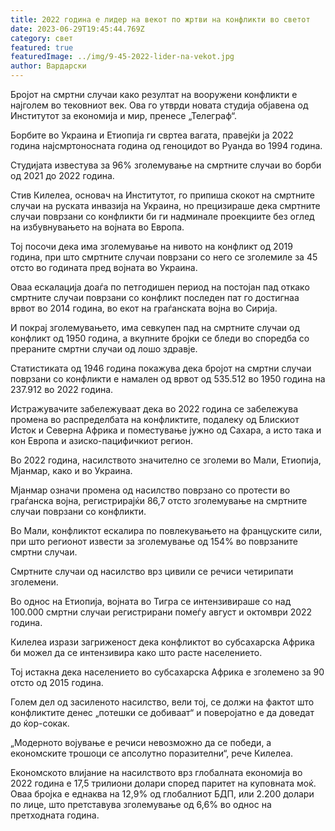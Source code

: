 ```yaml
---
title: 2022 година е лидер на векот по жртви на конфликти во светот
date: 2023-06-29T19:45:44.769Z
category: свет
featured: true
featuredImage: ../img/9-45-2022-lider-na-vekot.jpg
author: Вардарски
---
```

Бројот на смртни случаи како резултат на вооружени конфликти е најголем во тековниот век. Ова го утврди новата студија објавена од Институтот за економија и мир, пренесе „Телеграф“.

Борбите во Украина и Етиопија ги свртеа вагата, правејќи ја 2022 година најсмртоносната година од геноцидот во Руанда во 1994 година.

Студијата известува за 96% зголемување на смртните случаи во борби од 2021 до 2022 година.

Стив Килелеа, основач на Институтот, го припиша скокот на смртните случаи на руската инвазија на Украина, но прецизираше дека смртните случаи поврзани со конфликти би ги надминале проекциите без оглед на избувнувањето на војната во Европа.

Тој посочи дека има зголемување на нивото на конфликт од 2019 година, при што смртните случаи поврзани со него се зголемиле за 45 отсто во годината пред војната во Украина.

Оваа ескалација доаѓа по петгодишен период на постојан пад откако смртните случаи поврзани со конфликт последен пат го достигнаа врвот во 2014 година, во екот на граѓанската војна во Сирија.

И покрај зголемувањето, има севкупен пад на смртните случаи од конфликт од 1950 година, а вкупните бројки се бледи во споредба со прераните смртни случаи од лошо здравје.

Статистиката од 1946 година покажува дека бројот на смртни случаи поврзани со конфликти е намален од врвот од 535.512 во 1950 година на 237.912 во 2022 година.

Истражувачите забележуваат дека во 2022 година се забележува промена во распределбата на конфликтите, подалеку од Блискиот Исток и Северна Африка и поместување јужно од Сахара, а исто така и кон Европа и азиско-пацифичкиот регион.

Во 2022 година, насилството значително се зголеми во Мали, Етиопија, Мјанмар, како и во Украина.

Мјанмар означи промена од насилство поврзано со протести во граѓанска војна, регистрирајќи 86,7 отсто зголемување на смртните случаи поврзани со конфликти.

Во Мали, конфликтот ескалира по повлекувањето на француските сили, при што регионот извести за зголемување од 154% во поврзаните смртни случаи.

Смртните случаи од насилство врз цивили се речиси четирипати зголемени.

Во однос на Етиопија, војната во Тигра се интензивираше со над 100.000 смртни случаи регистрирани помеѓу август и октомври 2022 година.

Килелеа изрази загриженост дека конфликтот во субсахарска Африка би можел да се интензивира како што расте населението.

Тој истакна дека населението во субсахарска Африка е зголемено за 90 отсто од 2015 година.

Голем дел од засиленото насилство, вели тој, се должи на фактот што конфликтите денес „потешки се добиваат“ и поверојатно е да доведат до ќор-сокак.

„Модерното војување е речиси невозможно да се победи, а економските трошоци се апсолутно поразителни“, рече Килелеа.

Економското влијание на насилството врз глобалната економија во 2022 година е 17,5 трилиони долари според паритет на куповната моќ. Оваа бројка е еднаква на 12,9% од глобалниот БДП, или 2.200 долари по лице, што претставува зголемување од 6,6% во однос на претходната година.